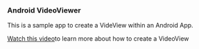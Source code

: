 ### Android VideoViewer

This is a sample app to create a VideView within an Android App. 

[Watch this video](https://youtu.be/-vD3tSOB2M0)to learn more about how to create a VideoView
